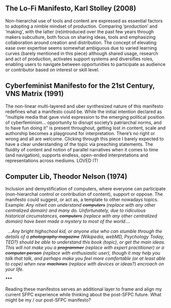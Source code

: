 ## The Lo-Fi Manifesto, Karl Stolley (2008)
Non-hierarchal use of tools and content are expressed as essential factors to adopting a nimble mindset of production. Comparing ‘production’ and ‘making’, with the latter (re)introduced over the past few years through makers subculture, both focus on sharing ideas, tools and emphasizing collaboration around creation and distribution. The concept of elevating ease over expertise seems somewhat ambiguous due to varied learning curves (barely mentioned in this piece) although shared usage, research and act of production, activates support systems and diversifies roles, enabling users to navigate between opportunities to participate as audience or contributor based on interest or skill level.

## Cyberfeminist Manifesto for the 21st Century, VNS Matrix (1991)
The non-linear multi-layered and uber synthesized nature of this manifesto redefines what a manifesto could be. While the initial intention declared
as “multiple media that gave vivid expression to the emerging political position of cyberfeminism… opportunity to disrupt society’s patriarchal norms, and to have fun doing it” is present throughout, getting lost in content, scale and authorship becomes a playground for interpretation. There’s no right or wrong and all are welcome. Clicking through this piece I barely expected to have a clear understanding of the topic via preaching statements. The fluidity of content and notion of parallel narratives when it comes to time (and navigation), supports endless, open-ended interpretations and representations across mediums. LOVED IT!


## Computer Lib, Theodor Nelson (1974) 
Inclusion and demystification of computers, where everyone can participate (non-hierarchal control or contribution of content), support or oppose. The manifesto could suggest, or act as, a template to other nowadays topics.
  Example: *Any nitwit can understand ~~computers~~ (replace with any other centralized domain) and many do. Unfortunately, due to ridiculous historical circumstances, ~~computers~~ (replace with any other centralized domain) have been made a mystery to most of the world….*

  …*Any bright highschool kid, or anyone else who can stumble through the details of a ~~photography magazine~~ (Wikipedia, webMD, Psychology Today, TED?) should be able to understand this book (topic), or get the main ideas. This will not make you a ~~programmer~~ (replace with expert practitioner) or a ~~computer person~~ (replace with enthusiastic user), though it may help you talk that talk, and perhaps make you feel more comfortable (or at least able to cope) when new ~~machines~~ (replace with devices or ideas?) encroach on your life.*

*** 

Reading these manifestos serves an additional layer to frame and align my current SFPC experience while thinking about the post-SFPC future. What might be my / our post-SFPC manifesto?
